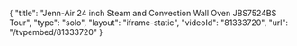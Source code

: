 {
    "title": "Jenn-Air 24 inch Steam and Convection Wall Oven JBS7524BS Tour",
    "type": "solo",
    "layout": "iframe-static",
    "videoId": "81333720",
    "url": "\/tvpembed\/81333720"
}